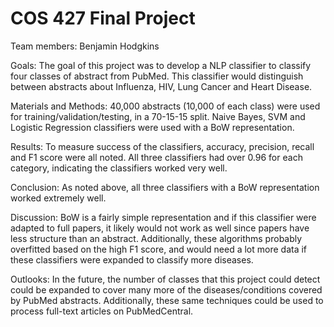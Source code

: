 # COS 427 Final Project
Team members: Benjamin Hodgkins

Goals: The goal of this project was to develop a NLP classifier to classify four classes of 
abstract from PubMed. This classifier would distinguish between abstracts about Influenza, HIV, 
Lung Cancer and Heart Disease. 

Materials and Methods: 40,000 abstracts (10,000 of each class) were used for training/validation/testing,
in a 70-15-15 split. Naive Bayes, SVM and Logistic Regression classifiers were used with a BoW representation.

Results: To measure success of the classifiers, accuracy, precision, recall and F1 score were all noted.
All three classifiers had over 0.96 for each category, indicating the classifiers worked very well.

Conclusion: As noted above, all three classifiers with a BoW representation worked extremely well. 

Discussion: BoW is a fairly simple representation and if this classifier were adapted to full papers,
it likely would not work as well since papers have less structure than an abstract. Additionally,
these algorithms probably overfitted based on the high F1 score, and would need a lot more data if 
these classifiers were expanded to classify more diseases. 

Outlooks: In the future, the number of classes that this project could detect could be expanded to 
cover many more of the diseases/conditions covered by PubMed abstracts. Additionally, these same 
techniques could be used to process full-text articles on PubMedCentral.
